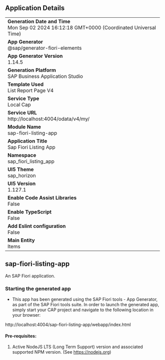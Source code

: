 ## Application Details
|               |
| ------------- |
|**Generation Date and Time**<br>Mon Sep 02 2024 16:12:18 GMT+0000 (Coordinated Universal Time)|
|**App Generator**<br>@sap/generator-fiori-elements|
|**App Generator Version**<br>1.14.5|
|**Generation Platform**<br>SAP Business Application Studio|
|**Template Used**<br>List Report Page V4|
|**Service Type**<br>Local Cap|
|**Service URL**<br>http://localhost:4004/odata/v4/my/|
|**Module Name**<br>sap-fiori-listing-app|
|**Application Title**<br>Sap Fiori Listing App|
|**Namespace**<br>sap_fiori_listing_app|
|**UI5 Theme**<br>sap_horizon|
|**UI5 Version**<br>1.127.1|
|**Enable Code Assist Libraries**<br>False|
|**Enable TypeScript**<br>False|
|**Add Eslint configuration**<br>False|
|**Main Entity**<br>Items|

## sap-fiori-listing-app

An SAP Fiori application.

### Starting the generated app

-   This app has been generated using the SAP Fiori tools - App Generator, as part of the SAP Fiori tools suite.  In order to launch the generated app, simply start your CAP project and navigate to the following location in your browser:

http://localhost:4004/sap-fiori-listing-app/webapp/index.html

#### Pre-requisites:

1. Active NodeJS LTS (Long Term Support) version and associated supported NPM version.  (See https://nodejs.org)


